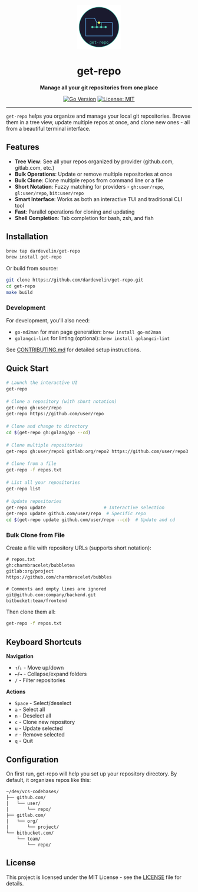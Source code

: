 <div align="center">
  <img src="logo.svg" alt="get-repo logo" width="120" height="120">
  
  # get-repo
  
  **Manage all your git repositories from one place**
  
  [![Go Version](https://img.shields.io/badge/go-%3E%3D1.20-blue.svg)](https://golang.org/)
  [![License: MIT](https://img.shields.io/badge/License-MIT-yellow.svg)](https://opensource.org/licenses/MIT)
</div>

---

`get-repo` helps you organize and manage your local git repositories. Browse them in a tree view, update multiple repos at once, and clone new ones - all from a beautiful terminal interface.

## Features

- **Tree View**: See all your repos organized by provider (github.com, gitlab.com, etc.)
- **Bulk Operations**: Update or remove multiple repositories at once
- **Bulk Clone**: Clone multiple repos from command line or a file
- **Short Notation**: Fuzzy matching for providers - `gh:user/repo`, `gl:user/repo`, `bit:user/repo`
- **Smart Interface**: Works as both an interactive TUI and traditional CLI tool
- **Fast**: Parallel operations for cloning and updating
- **Shell Completion**: Tab completion for bash, zsh, and fish

## Installation

```bash
brew tap dardevelin/get-repo
brew install get-repo
```

Or build from source:
```bash
git clone https://github.com/dardevelin/get-repo.git
cd get-repo
make build
```

### Development

For development, you'll also need:
- `go-md2man` for man page generation: `brew install go-md2man`
- `golangci-lint` for linting (optional): `brew install golangci-lint`

See [CONTRIBUTING.md](CONTRIBUTING.md) for detailed setup instructions.

## Quick Start

```bash
# Launch the interactive UI
get-repo

# Clone a repository (with short notation)
get-repo gh:user/repo
get-repo https://github.com/user/repo

# Clone and change to directory
cd $(get-repo gh:golang/go --cd)

# Clone multiple repositories
get-repo gh:user/repo1 gitlab:org/repo2 https://github.com/user/repo3

# Clone from a file
get-repo -f repos.txt

# List all your repositories
get-repo list

# Update repositories
get-repo update                      # Interactive selection
get-repo update github.com/user/repo  # Specific repo
cd $(get-repo update github.com/user/repo --cd)  # Update and cd
```

### Bulk Clone from File

Create a file with repository URLs (supports short notation):
```
# repos.txt
gh:charmbracelet/bubbletea
gitlab:org/project
https://github.com/charmbracelet/bubbles

# Comments and empty lines are ignored
git@github.com:company/backend.git
bitbucket:team/frontend
```

Then clone them all:
```bash
get-repo -f repos.txt
```

## Keyboard Shortcuts

**Navigation**
- `↑`/`↓` - Move up/down
- `←`/`→` - Collapse/expand folders
- `/` - Filter repositories

**Actions**
- `Space` - Select/deselect
- `a` - Select all
- `n` - Deselect all  
- `c` - Clone new repository
- `u` - Update selected
- `r` - Remove selected
- `q` - Quit

## Configuration

On first run, get-repo will help you set up your repository directory. By default, it organizes repos like this:

```
~/dev/vcs-codebases/
├── github.com/
│   └── user/
│       └── repo/
├── gitlab.com/
│   └── org/
│       └── project/
└── bitbucket.com/
    └── team/
        └── repo/
```

## License

This project is licensed under the MIT License - see the [LICENSE](LICENSE) file for details.
